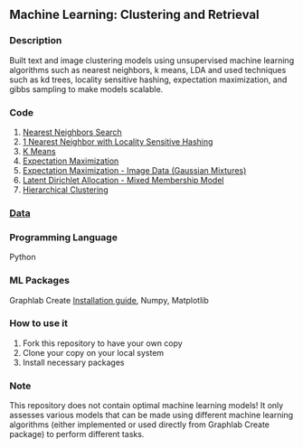 ## Machine Learning: Clustering and Retrieval

### Description
Built text and image clustering models using unsupervised machine learning algorithms such as nearest neighbors, k means, LDA and used techniques such as kd trees, locality sensitive hashing, expectation maximization, and gibbs sampling to make models scalable.

### Code
1. [Nearest Neighbors Search](https://github.com/agrawal-priyank/machine-learning-clustering-retrieval/blob/master/nearest-neighbor-search/nearest-neighbors-features-and-metrics.ipynb)
2. [1 Nearest Neighbor with Locality Sensitive Hashing](https://github.com/agrawal-priyank/machine-learning-clustering-retrieval/blob/master/nearest-neighbor-search/1_nearest-neighbors-locality-sensitive-hashing-implementation.ipynb)
3. [K Means](https://github.com/agrawal-priyank/machine-learning-clustering-retrieval/blob/master/k-means/kmeans-with-text-data.ipynb)
4. [Expectation Maximization](https://github.com/agrawal-priyank/machine-learning-clustering-retrieval/blob/master/expectation-maximization/expectation-maximization-with-text-data.ipynb)
5. [Expectation Maximization - Image Data (Gaussian Mixtures)](https://github.com/agrawal-priyank/machine-learning-clustering-retrieval/blob/master/expectation-maximization/expectation-maximization-for-gaussian-mixtures.ipynb)
6. [Latent Dirichlet Allocation - Mixed Membership Model](https://github.com/agrawal-priyank/machine-learning-clustering-retrieval/blob/master/latent-dirichlet-allocation/latent-dirichlet-allocation.ipynb)
7. [Hierarchical Clustering](https://github.com/agrawal-priyank/machine-learning-clustering-retrieval/blob/master/hierarchical-clustering/hierarchical_clustering.ipynb)

### [Data](https://github.com/agrawal-priyank/machine-learning-clustering-retrieval/tree/master/data)

### Programming Language
Python

### ML Packages
Graphlab Create [Installation guide](https://turi.com/learn/coursera/), Numpy, Matplotlib

### How to use it
1. Fork this repository to have your own copy
2. Clone your copy on your local system
3. Install necessary packages

### Note
This repository does not contain optimal machine learning models! It only assesses various models that can be made using different machine learning algorithms (either implemented or used directly from Graphlab Create package) to perform different tasks.

